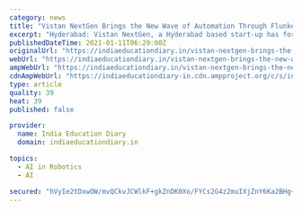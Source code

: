 ```yaml
---
category: news
title: "Vistan NextGen Brings the New Wave of Automation Through Flunkey Robots"
excerpt: "Hyderabad: Vistan NextGen, a Hyderabad based start-up has forayed into developing India’s first indigenously manufactured Robots – “Flunkey”. As the new wave of automation kick started and with"
publishedDateTime: 2021-01-11T06:29:00Z
originalUrl: "https://indiaeducationdiary.in/vistan-nextgen-brings-the-new-wave-of-automation-through-flunkey-robots/"
webUrl: "https://indiaeducationdiary.in/vistan-nextgen-brings-the-new-wave-of-automation-through-flunkey-robots/"
ampWebUrl: "https://indiaeducationdiary.in/vistan-nextgen-brings-the-new-wave-of-automation-through-flunkey-robots/?amp"
cdnAmpWebUrl: "https://indiaeducationdiary-in.cdn.ampproject.org/c/s/indiaeducationdiary.in/vistan-nextgen-brings-the-new-wave-of-automation-through-flunkey-robots/?amp"
type: article
quality: 39
heat: 39
published: false

provider:
  name: India Education Diary
  domain: indiaeducationdiary.in

topics:
  - AI in Robotics
  - AI

secured: "hVyIe2tDxwOW/mvQCkvJCWlkF+gkZnDK0Xo/FYCs2G4z2muIXjZnY6Ka2BHg+iLe3oqYda5lGSZdZYo/0O7H39M/3l15d148WEILtCaTGKFiwCTCRQYOqZuKlbLvjuxGZARW/7+v+cf96Tnzn18CX1oyaIlMc1G5h8mEN4bZmzMLhHXOakZ0/DvtnwEqmiDjYDcrBaZiKYj3aKUtbKynqABtIWL9De8RuvqsYjU2NJZR4u3HwIDt1cRzbV2uJ6GVF9wVsyZF6rWKDEWQjYNDdWXFNQWBNLYY5vbOzzEBVUMXsVVnqZ+jPtVFZZAMBxlrXsSrthj7kzo/44bFioQB9B0G0JYAMQbpTrpVcFEfoco=;uSa0BLQH9MmlPnf9+8dPQA=="
---
```



